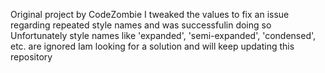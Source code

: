 Original project by CodeZombie
I tweaked the values to fix an issue regarding repeated style names and was successfulin doing so
Unfortunately style names like 'expanded', 'semi-expanded', 'condensed', etc. are ignored
Iam looking for a solution and will keep updating this repository
